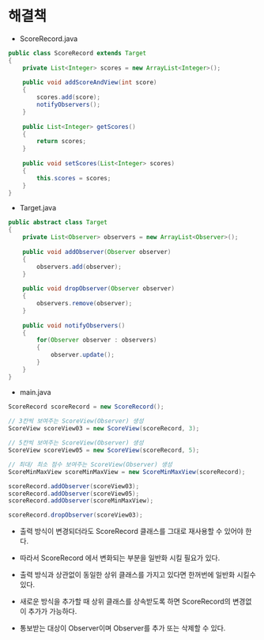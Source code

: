 # 해결책

* ScoreRecord.java

```java
public class ScoreRecord extends Target
{
	private List<Integer> scores = new ArrayList<Integer>();
	
	public void addScoreAndView(int score)
	{
		scores.add(score);
		notifyObservers();
	}
	
	public List<Integer> getScores()
	{
		return scores;
	}
	
	public void setScores(List<Integer> scores)
	{
		this.scores = scores;
	}
}

```

* Target.java

```java
public abstract class Target
{
	private List<Observer> observers = new ArrayList<Observer>();
	
	public void addObserver(Observer observer)
	{
		observers.add(observer);
	}
	
	public void dropObserver(Observer observer)
	{
		observers.remove(observer);
	}
	
	public void notifyObservers()
	{
		for(Observer observer : observers)
		{
			observer.update();
		}
	}
}
```

* main.java

```java
ScoreRecord scoreRecord = new ScoreRecord();
		
// 3칸씩 보여주는 ScoreView(Observer) 생성
ScoreView scoreView03 = new ScoreView(scoreRecord, 3);

// 5칸씩 보여주는 ScoreView(Observer) 생성
ScoreView scoreView05 = new ScoreView(scoreRecord, 5);

// 최대/ 최소 점수 보여주는 ScoreView(Observer) 생성
ScoreMinMaxView scoreMinMaxView = new ScoreMinMaxView(scoreRecord);

scoreRecord.addObserver(scoreView03);
scoreRecord.addObserver(scoreView05);
scoreRecord.addObserver(scoreMinMaxView);

scoreRecord.dropObserver(scoreView03);
```

* 출력 방식이 변경되더라도 ScoreRecord 클래스를 그대로 재사용할 수 있어야 한다.

* 따라서 ScoreRecord 에서 변화되는 부분을 일반화 시킬 필요가 있다.

* 출력 방식과 상관없이 동일한 상위 클래스를 가지고 있다면 한꺼번에 일반화 시킬수 있다.

* 새로운 방식을 추가할 때 상위 클래스를 상속받도록 하면 ScoreRecord의 변경없이 추가가 가능하다.

* 통보받는 대상이 Observer이며 Observer를 추가 또는 삭제할 수 있다.